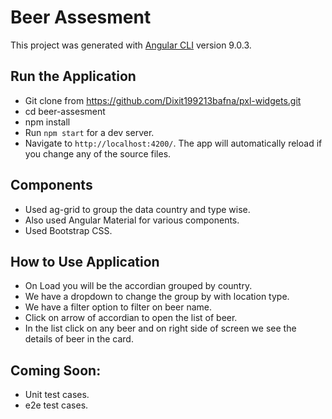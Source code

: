 # Beer Assesment

This project was generated with [Angular CLI](https://github.com/angular/angular-cli) version 9.0.3.

## Run the Application

- Git clone from https://github.com/Dixit199213bafna/pxl-widgets.git
- cd beer-assesment
- npm install
- Run `npm start` for a dev server. 
- Navigate to `http://localhost:4200/`. The app will automatically reload if you change any of the source files.

## Components

- Used ag-grid to group the data country and type wise.
- Also used Angular Material for various components.
- Used Bootstrap CSS.

## How to Use Application

- On Load you will be the accordian grouped by country.
- We have a dropdown to change the group by with location type.
- We have a filter option to filter on beer name.
- Click on arrow of accordian to open the list of beer.
- In the list click on any beer and on right side of screen we see the details of beer in the card.


## Coming Soon:
- Unit test cases.
- e2e test cases.

